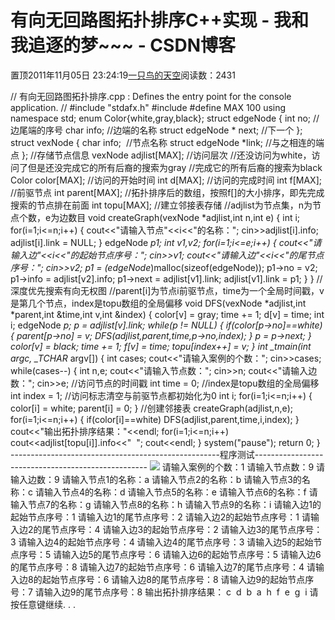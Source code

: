
# 有向无回路图拓扑排序C++实现 - 我和我追逐的梦~~~ - CSDN博客


置顶2011年11月05日 23:24:19[一只鸟的天空](https://me.csdn.net/heyongluoyao8)阅读数：2431


// 有向无回路图拓扑排序.cpp : Defines the entry point for the console application.
//
\#include "stdafx.h"
\#include<iostream>
\#define MAX 100
using namespace std;
enum Color{white,gray,black};
struct edgeNode
{
int no; //边尾端的序号
char info; //边端的名称
struct edgeNode * next; //下一个
};
struct vexNode
{
char info;  //节点名称
struct edgeNode *link; //与之相连的端点
};
//存储节点信息
vexNode adjlist[MAX];
//访问层次
//还没访问为white，访问了但是还没完成它的所有后裔的搜索为gray
//完成它的所有后裔的搜索为black
Color color[MAX];
//访问的开始时间
int d[MAX];
//访问的完成时间
int f[MAX];
//前驱节点
int parent[MAX];
//拓扑排序后的数组，按照f[]的大小排序，即先完成搜索的节点排在前面
int topu[MAX];
//建立邻接表存储
//adjlist为节点集，n为节点个数，e为边数目
void createGraph(vexNode *adjlist,int n,int e)
{
int i;
for(i=1;i<=n;i++)
{
cout<<"请输入节点"<<i<<"的名称：";
cin>>adjlist[i].info;
adjlist[i].link = NULL;
}
edgeNode *p1;
int v1,v2;
for(i=1;i<=e;i++)
{
cout<<"请输入边"<<i<<"的起始节点序号：";
cin>>v1;
cout<<"请输入边"<<i<<"的尾节点序号：";
cin>>v2;
p1 = (edgeNode*)malloc(sizeof(edgeNode));
p1->no = v2;
p1->info = adjlist[v2].info;
p1->next = adjlist[v1].link;
adjlist[v1].link = p1;
}
}
//深度优先搜索有向无权图
//parent[i]为节点i前驱节点，time为一个全局时间戳，v是第几个节点，index是topu数组的全局偏移
void DFS(vexNode *adjlist,int *parent,int &time,int v,int &index)
{
color[v] = gray;
time += 1;
d[v] = time;
int i;
edgeNode *p;
p = adjlist[v].link;
while(p != NULL)
{
if(color[p->no]==white)
{
parent[p->no] = v;
DFS(adjlist,parent,time,p->no,index);
}
p = p->next;
}
color[v] = black;
time += 1;
f[v] = time;
topu[index++] = v;
}
int _tmain(int argc, _TCHAR* argv[])
{
int cases;
cout<<"请输入案例的个数：";
cin>>cases;
while(cases--)
{
int n,e;
cout<<"请输入节点数：";
cin>>n;
cout<<"请输入边数：";
cin>>e;
//访问节点的时间戳
int time = 0;
//index是topu数组的全局偏移
int index = 1;
//访问标志清空与前驱节点都初始化为0
int i;
for(i=1;i<=n;i++)
{
color[i] = white;
parent[i] = 0;
}
//创建邻接表
createGraph(adjlist,n,e);
for(i=1;i<=n;i++)
{
if(color[i]==white)
DFS(adjlist,parent,time,i,index);
}
cout<<"输出拓扑排序结果："<<endl;
for(i=1;i<=n;i++)
cout<<adjlist[topu[i]].info<<"  ";
cout<<endl;
}
system("pause");
return 0;
}
----------------------------------------------------程序测试---------------------------------------------------
![](http://hi.csdn.net/attachment/201111/5/0_1320506539j1Z1.gif)
请输入案例的个数：1
请输入节点数：9
请输入边数：9
请输入节点1的名称：a
请输入节点2的名称：b
请输入节点3的名称：c
请输入节点4的名称：d
请输入节点5的名称：e
请输入节点6的名称：f
请输入节点7的名称：g
请输入节点8的名称：h
请输入节点9的名称：i
请输入边1的起始节点序号：1
请输入边1的尾节点序号：2
请输入边2的起始节点序号：1
请输入边2的尾节点序号：4
请输入边3的起始节点序号：2
请输入边3的尾节点序号：3
请输入边4的起始节点序号：4
请输入边4的尾节点序号：3
请输入边5的起始节点序号：5
请输入边5的尾节点序号：6
请输入边6的起始节点序号：5
请输入边6的尾节点序号：8
请输入边7的起始节点序号：6
请输入边7的尾节点序号：4
请输入边8的起始节点序号：6
请输入边8的尾节点序号：8
请输入边9的起始节点序号：7
请输入边9的尾节点序号：8
输出拓扑排序结果：
c  d  b  a  h  f  e  g  i
请按任意键继续. . .

